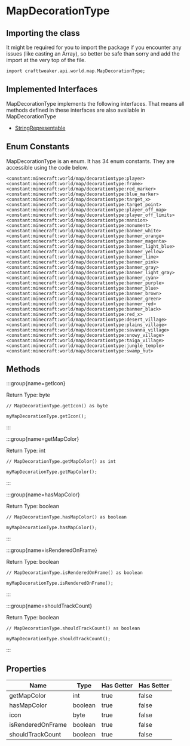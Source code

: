 # MapDecorationType

## Importing the class

It might be required for you to import the package if you encounter any issues (like casting an Array), so better be safe than sorry and add the import at the very top of the file.
```zenscript
import crafttweaker.api.world.map.MapDecorationType;
```


## Implemented Interfaces
MapDecorationType implements the following interfaces. That means all methods defined in these interfaces are also available in MapDecorationType

- [StringRepresentable](/vanilla/api/util/StringRepresentable)

## Enum Constants

MapDecorationType is an enum. It has 34 enum constants. They are accessible using the code below.

```zenscript
<constant:minecraft:world/map/decorationtype:player>
<constant:minecraft:world/map/decorationtype:frame>
<constant:minecraft:world/map/decorationtype:red_marker>
<constant:minecraft:world/map/decorationtype:blue_marker>
<constant:minecraft:world/map/decorationtype:target_x>
<constant:minecraft:world/map/decorationtype:target_point>
<constant:minecraft:world/map/decorationtype:player_off_map>
<constant:minecraft:world/map/decorationtype:player_off_limits>
<constant:minecraft:world/map/decorationtype:mansion>
<constant:minecraft:world/map/decorationtype:monument>
<constant:minecraft:world/map/decorationtype:banner_white>
<constant:minecraft:world/map/decorationtype:banner_orange>
<constant:minecraft:world/map/decorationtype:banner_magenta>
<constant:minecraft:world/map/decorationtype:banner_light_blue>
<constant:minecraft:world/map/decorationtype:banner_yellow>
<constant:minecraft:world/map/decorationtype:banner_lime>
<constant:minecraft:world/map/decorationtype:banner_pink>
<constant:minecraft:world/map/decorationtype:banner_gray>
<constant:minecraft:world/map/decorationtype:banner_light_gray>
<constant:minecraft:world/map/decorationtype:banner_cyan>
<constant:minecraft:world/map/decorationtype:banner_purple>
<constant:minecraft:world/map/decorationtype:banner_blue>
<constant:minecraft:world/map/decorationtype:banner_brown>
<constant:minecraft:world/map/decorationtype:banner_green>
<constant:minecraft:world/map/decorationtype:banner_red>
<constant:minecraft:world/map/decorationtype:banner_black>
<constant:minecraft:world/map/decorationtype:red_x>
<constant:minecraft:world/map/decorationtype:desert_village>
<constant:minecraft:world/map/decorationtype:plains_village>
<constant:minecraft:world/map/decorationtype:savanna_village>
<constant:minecraft:world/map/decorationtype:snowy_village>
<constant:minecraft:world/map/decorationtype:taiga_village>
<constant:minecraft:world/map/decorationtype:jungle_temple>
<constant:minecraft:world/map/decorationtype:swamp_hut>
```
## Methods

:::group{name=getIcon}

Return Type: byte

```zenscript
// MapDecorationType.getIcon() as byte

myMapDecorationType.getIcon();
```

:::

:::group{name=getMapColor}

Return Type: int

```zenscript
// MapDecorationType.getMapColor() as int

myMapDecorationType.getMapColor();
```

:::

:::group{name=hasMapColor}

Return Type: boolean

```zenscript
// MapDecorationType.hasMapColor() as boolean

myMapDecorationType.hasMapColor();
```

:::

:::group{name=isRenderedOnFrame}

Return Type: boolean

```zenscript
// MapDecorationType.isRenderedOnFrame() as boolean

myMapDecorationType.isRenderedOnFrame();
```

:::

:::group{name=shouldTrackCount}

Return Type: boolean

```zenscript
// MapDecorationType.shouldTrackCount() as boolean

myMapDecorationType.shouldTrackCount();
```

:::


## Properties

|       Name        |  Type   | Has Getter | Has Setter |
|-------------------|---------|------------|------------|
| getMapColor       | int     | true       | false      |
| hasMapColor       | boolean | true       | false      |
| icon              | byte    | true       | false      |
| isRenderedOnFrame | boolean | true       | false      |
| shouldTrackCount  | boolean | true       | false      |

